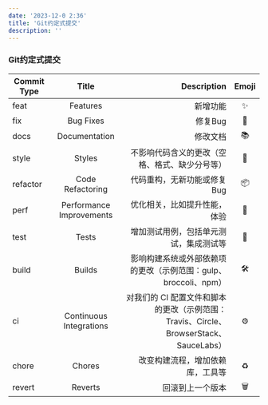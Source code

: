 ```yaml
---
date: '2023-12-0 2:36'
title: 'Git约定式提交'
description: ''
---
```


### Git约定式提交

| Commit Type |          Title           |                                                                           Description | Emoji |
| ----------- | :----------------------: | ------------------------------------------------------------------------------------: | :---: |
| feat        |         Features         |                                                                              新增功能 |  ✨   |
| fix         |        Bug Fixes         |                                                                               修复Bug |  🐛   |
| docs        |      Documentation       |                                                                              修改文档 |  📚   |
| style       |          Styles          |                                        不影响代码含义的更改（空格、格式、缺少分号等） |  💅   |
| refactor    |     Code Refactoring     |                                                           代码重构，无新功能或修复Bug |  📦   |
| perf        | Performance Improvements |                                                          优化相关，比如提升性能，体验 |  🚀   |
| test        |          Tests           |                                                增加测试用例，包括单元测试，集成测试等 |  🚨   |
| build       |          Builds          |                       影响构建系统或外部依赖项的更改（示例范围：gulp、broccoli、npm） |  🛠   |
| ci          | Continuous Integrations  | 对我们的 CI 配置文件和脚本的更改（示例范围：Travis、Circle、BrowserStack、SauceLabs） |  ⚙️   |
| chore       |          Chores          |                                                      改变构建流程，增加依赖库，工具等 |  ♻️   |
| revert      |         Reverts          |                                                                      回滚到上一个版本 |  🗑   |
